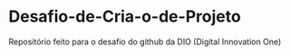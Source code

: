 # Desafio-de-Cria-o-de-Projeto
Repositório feito para o desafio do github da DIO (Digital Innovation One)
